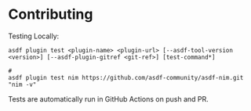 # Contributing

Testing Locally:

```shell
asdf plugin test <plugin-name> <plugin-url> [--asdf-tool-version <version>] [--asdf-plugin-gitref <git-ref>] [test-command*]

#
asdf plugin test nim https://github.com/asdf-community/asdf-nim.git "nim -v"
```

Tests are automatically run in GitHub Actions on push and PR.
